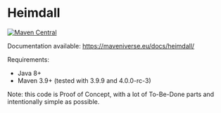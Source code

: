 # Heimdall

[![Maven Central](https://img.shields.io/maven-central/v/eu.maveniverse.maven.heimdall/extension.svg?label=Maven%20Central)](https://search.maven.org/artifact/eu.maveniverse.maven.heimdall/extension)

Documentation available: https://maveniverse.eu/docs/heimdall/

Requirements:
* Java 8+
* Maven 3.9+ (tested with 3.9.9 and 4.0.0-rc-3)

Note: this code is Proof of Concept, with a lot of To-Be-Done parts and intentionally simple as possible.
